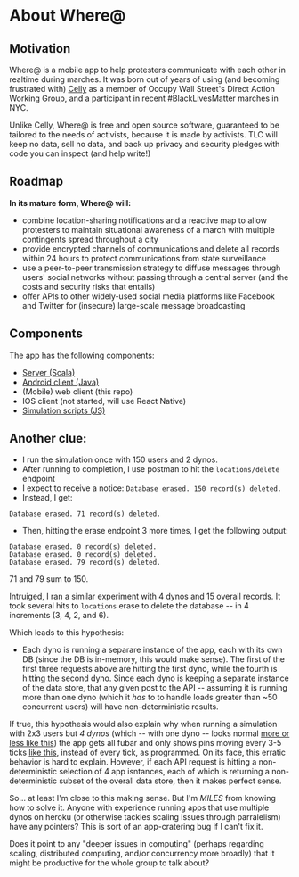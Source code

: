 About Where@
===============

## Motivation
Where@ is a mobile app to help protesters communicate with each other in realtime during marches. It was born out of years of using (and becoming frustrated with) [Celly](https://cel.ly/) as a member of Occupy Wall Street's Direct Action Working Group, and a participant in recent #BlackLivesMatter marches in NYC.

Unlike Celly, Where@ is free and open source software, guaranteed to be tailored to the needs of activists, because it is made by activists. TLC will keep no data, sell no data, and back up privacy and security pledges with code you can inspect (and help write!)

## Roadmap

__In its mature form, Where@ will:__

* combine location-sharing notifications and a reactive map to allow protesters to maintain situational awareness of a march with multiple contingents spread throughout a city
* provide encrypted channels of communications and delete all records within 24 hours to protect communications from state surveillance
* use a peer-to-peer transmission strategy to diffuse messages through users' social networks without passing through a central server (and the costs and security risks that entails)
* offer APIs to other widely-used social media platforms like Facebook and Twitter for (insecure) large-scale message broadcasting

## Components

The app has the following components:

* [Server (Scala)](https://github.com/the-learning-collective/whereat-server)
* [Android client (Java)](https://github.com/the-learning-collective/whereat-android)
* (Mobile) web client  (this repo)
* IOS client (not started, will use React Native)
* [Simulation scripts (JS)](https://github.com/the-learning-collective/whereat-simulate)

## Another clue:

* I run the simulation once with 150 users and 2 dynos.
* After running to completion, I use postman to hit the `locations/delete` endpoint
* I expect to receive a notice: `Database erased. 150 record(s) deleted.`
* Instead, I get:

```shell
Database erased. 71 record(s) deleted.
```

* Then, hitting the erase endpoint 3 more times, I get the following output:

```
Database erased. 0 record(s) deleted.
Database erased. 0 record(s) deleted.
Database erased. 79 record(s) deleted.
```

71 and 79 sum to 150.

Intruiged, I ran a similar experiment with 4 dynos and 15 overall records. It took several hits to `locations` erase to delete the database -- in 4 increments (3, 4, 2, and 6).

Which leads to this hypothesis:

* Each dyno is running a separare instance of the app, each with its own DB (since the DB is in-memory, this would make sense). The first of the first three requests above are hitting the first dyno, while the fourth is hitting the second dyno. Since each dyno is keeping a separate instance of the data store, that any given post to the API -- assuming it is running more than one dyno (which it *has* to to handle loads greater than ~50 concurrent users) will have non-deterministic results.

If true, this hypothesis would also explain why when running a simulation with 2x3 users but *4 dynos* (which -- with one dyno -- looks normal [more or less like this](https://vimeo.com/134266026)) the app gets all fubar and only shows pins moving every 3-5 ticks [like this](https://vimeo.com/134527276), instead of every tick, as programmed. On its face, this erratic behavior is hard to explain. However, if each API request is hitting a non-deterministic selection of 4 app isntances, each of which is returning a non-deterministic subset of the overall data store, then it makes perfect sense.

So... at least I'm close to this making sense. But I'm _MILES_ from knowing how to solve it. Anyone with experience running apps that use multiple dynos on heroku (or otherwise tackles scaling issues through parralelism) have any pointers? This is sort of an app-cratering bug if I can't fix it.

Does it point to any "deeper issues in computing" (perhaps regarding scaling, distributed computing, and/or concurrency more broadly) that it might be productive for the whole group to talk about?
